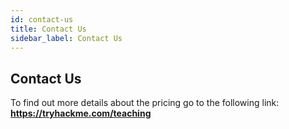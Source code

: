 ```yaml
---
id: contact-us
title: Contact Us
sidebar_label: Contact Us
---
```


## Contact Us

To find out more details about the pricing go to the following link: **https://tryhackme.com/teaching**